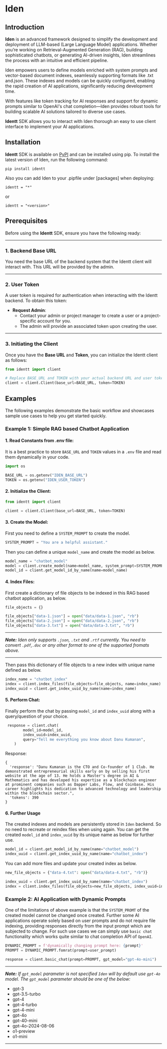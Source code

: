 # Iden

## Introduction

**Iden** is an advanced framework designed to simplify the development and deployment of LLM-based (Large Language Model) applications. Whether you’re working on Retrieval-Augmented Generation (RAG), building sophisticated chatbots, or generating AI-driven insights, Iden streamlines the process with an intuitive and efficient pipeline.

Iden empowers users to define models enriched with system prompts and vector-based document indexes, seamlessly supporting formats like .txt and.json. These indexes and models can be quickly configured, enabling the rapid creation of AI applications, significantly reducing development time.

With features like token tracking for AI responses and support for dynamic prompts similar to OpenAI's chat completion—Iden provides robust tools for building scalable AI solutions tailored to diverse use cases.

**Identt** SDK allows you to interact with Iden thorough an easy to use client interface to implement your AI applications.
## Installation

**Identt** SDK is available on [PyPI](https://pypi.org/project/identt/) and can be installed using pip. To install the latest version of Iden, run the following command:

```
pip install identt
```

Also you can add Iden to your .pipfile under [packages] when deploying:

```
identt = "*" 
```

or

```
identt = "<version>" 
```

## Prerequisites

Before using the **Identt** SDK, ensure you have the following ready:

---

### 1. Backend Base URL
You need the base URL of the backend system that the Identt client will interact with. This URL will be provided by the admin.

---

### 2. User Token
A user token is required for authentication when interacting with the Identt backend. To obtain this token:
- **Request Admin**:
  - Contact your admin or project manager to create a user or a project-specific account for you.
  - The admin will provide an associated token upon creating the user.

---

### 3. Initiating the Client
Once you have the **Base URL** and **Token**, you can initialize the Identt client as follows:

```python
from identt import client

# Replace BASE_URL and TOKEN with your actual backend URL and user token
client = client.Client(base_url=BASE_URL, token=TOKEN)
```

## Examples

The following examples demonstrate the basic workflow and showcases sample use cases to help you get started quickly.

### Example 1: Simple RAG based Chatbot Application

#### 1. Read Constants from .env file:

It is a best practice to store `BASE_URL` and `TOKEN` values in a `.env` file and read them dynamically in your code.

```python
import os

BASE_URL = os.getenv("IDEN_BASE_URL")
TOKEN = os.getenv("IDEN_USER_TOKEN")
```

#### 2. Initialize the Client:

```python
from identt import client

client = client.Client(base_url=BASE_URL, token=TOKEN)
```

#### 3. Create the Model:

First you need to define a `SYSTEM_PROMPT` to create the model.

```python
SYSTEM_PROMPT = "You are a helpful assistant."
```

Then you can define a unique `model_name` and create the model as below.
```python
model_name = "chatbot_model"
model = client.create_model(name=model_name, system_prompt=SYSTEM_PROMPT)
model_id = client.get_model_id_by_name(name=model_name)
```

#### 4. Index Files:

First create a dictionary of file objects to be indexed in this RAG based chatbot application, as below.

```python
file_objects = {}

file_objects["data-1.json"] = open("data/data-1.json", "rb")
file_objects["data-2.json"] = open("data/data-2.json", "rb")
file_objects["data-3.txt"] = open("data/data-3.txt", "rb")
```

***
***Note:*** *Iden only supports `.json`, `.txt` and `.rtf` currently. You need to convert `.pdf`,`.doc` or any other format to one of the supported fromats above.*
***

Then pass this dictionary of file objects to a new index with unique name defined as below.

```python
index_name = "chatbot_index"
index = client.index_files(file_objects=file_objects, name=index_name)
index_uuid = client.get_index_uuid_by_name(name=index_name)
```
#### 5. Perform Chat:

Finally perform the chat by passing `model_id` and `index_uuid` along with a query/question of your choice.

```python
 response = client.chat(
        model_id=model_id,
        index_uuid=index_uuid,
        query="Tell me everything you know about Danu Kumanan",
    )
```

Response:
```
{
  'response': "Danu Kumanan is the CTO and Co-founder of 1 Club. He demonstrated entrepreneurial skills early on by selling his first website at the age of 13. He holds a Master's degree in AI & Mathematics and has developed his expertise as a blockchain engineer at prominent companies such as Dapper Labs, Flow, and Coinbase. His career highlights his dedication to advanced technology and leadership within the blockchain sector.", 
  'tokens': 390
}
```

#### 6. Further Usage

The created indexes and models are persistently stored in `Iden` backend. So no need to recreate or reindex files when using again. You can get the created `model_id` and `index_uuid` by its unique name as below for further use.

```python
model_id = client.get_model_id_by_name(name="chatbot_model")
index_uuid = client.get_index_uuid_by_name(name="chatbot_index")
```

You can add more files and update your created index as below.

```python
new_file_objects = {"data-4.txt": open("data/data-4.txt", "rb")}

index_uuid = client.get_index_uuid_by_name(name="chatbot_index")
index = client.index_files(file_objects=new_file_objects, index_uuid=index_uuid)
```

### Example 2: AI Application with Dynamic Prompts

One of the limitations of above example is that the `SYSTEM_PROMT` of the created model cannot be changed once created. Further some AI applications operate solely based on user prompts and do not require file indexing, providing responses directly from the input prompt which are subjected to change. For such use cases we can simply use `basic chat` functionality which works quite similar to chat completion API of `OpenAI`.

```python
DYNAMIC_PROMPT = f'dynamically changing prompt here: {prompt}'
PROMPT = DYNAMIC_PROMPT.fomrat(prompt=user_prompt)

response = client.basic_chat(prompt=PROMPT, gpt_model="gpt-4o-mini")
```

***
***Note:*** *If `gpt_model` parameter is not specified `Iden` will by default use `gpt-4o` model. The `gpt_model` parameter should be one of the below:*
- gpt-3
- gpt-3.5-turbo
- gpt-4
- gpt-4-turbo
- gpt-4-mini
- gpt-4o
- gpt-40-mini
- gpt-4o-2024-08-06
- o1-preview
- o1-mini

***